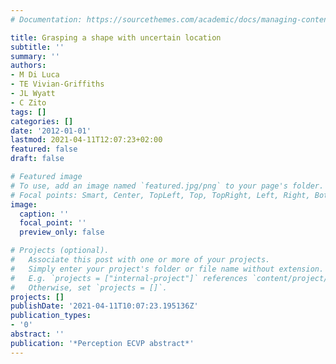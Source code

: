 ```yaml
---
# Documentation: https://sourcethemes.com/academic/docs/managing-content/

title: Grasping a shape with uncertain location
subtitle: ''
summary: ''
authors:
- M Di Luca
- TE Vivian-Griffiths
- JL Wyatt
- C Zito
tags: []
categories: []
date: '2012-01-01'
lastmod: 2021-04-11T12:07:23+02:00
featured: false
draft: false

# Featured image
# To use, add an image named `featured.jpg/png` to your page's folder.
# Focal points: Smart, Center, TopLeft, Top, TopRight, Left, Right, BottomLeft, Bottom, BottomRight.
image:
  caption: ''
  focal_point: ''
  preview_only: false

# Projects (optional).
#   Associate this post with one or more of your projects.
#   Simply enter your project's folder or file name without extension.
#   E.g. `projects = ["internal-project"]` references `content/project/deep-learning/index.md`.
#   Otherwise, set `projects = []`.
projects: []
publishDate: '2021-04-11T10:07:23.195136Z'
publication_types:
- '0'
abstract: ''
publication: '*Perception ECVP abstract*'
---
```

